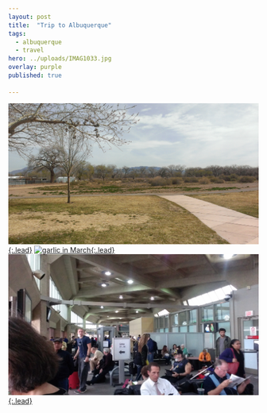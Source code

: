```yaml
---
layout: post
title:  "Trip to Albuquerque"
tags:
  - albuquerque
  - travel
hero: ../uploads/IMAG1033.jpg
overlay: purple
published: true

---
```


[![at the park](../uploads/IMAG1033.jpg){:.lead}](../uploads/IMAG1033.jpg)
[![garlic in March](../uploads/P3052690.jpg){:.lead}](../uploads/P3052690.jpg)
[![KC airport is small and boring](../uploads/IMAG1043.jpg){:.lead}](../uploads/IMAG1043.jpg)